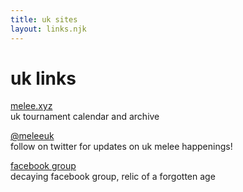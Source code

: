 ```yaml
---
title: uk sites
layout: links.njk
---
```


# uk links

[melee.xyz](http://melee.xyz)  
uk tournament calendar and archive

[@meleeuk](https://twitter.com/MeleeUK)  
follow on twitter for updates on uk melee happenings!

[facebook group](https://www.facebook.com/groups/MeleeUK/)  
decaying facebook group, relic of a forgotten age

